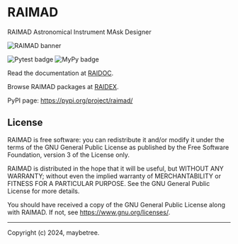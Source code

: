 # RAIMAD

RAIMAD Astronomical Instrument MAsk Designer

![RAIMAD banner](img/raimad-banner.png)

![Pytest badge](https://raw.githubusercontent.com/gist/maybeetree/767d80027892395f1cc61e4829810985/raw/pytest.svg)
![MyPy badge](https://raw.githubusercontent.com/gist/maybeetree/767d80027892395f1cc61e4829810985/raw/mypy.svg)

Read the documentation at [RAIDOC](https://tifuun.github.io/raidoc/).

Browse RAIMAD packages at [RAIDEX](https://tifuun.github.io/raidex/).

PyPI page: <https://pypi.org/project/raimad/>

## License

RAIMAD is free software: you can redistribute it and/or modify it under
the terms of the GNU General Public License as published by the Free Software
Foundation, version 3 of the License only.

RAIMAD is distributed in the hope that it will be useful, but WITHOUT ANY
WARRANTY; without even the implied warranty of MERCHANTABILITY or FITNESS FOR A
PARTICULAR PURPOSE. See the GNU General Public License for more details.

You should have received a copy of the GNU General Public License along with
RAIMAD. If not, see <https://www.gnu.org/licenses/>. 

---

Copyright (c) 2024, maybetree.

